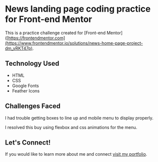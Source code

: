 # News landing page coding practice for Front-end Mentor

This is a practice challenge created for [Front-end Mentor]([https://frontendmentor.com](https://www.frontendmentor.io/solutions/news-home-page-project-dm_vRKT47p).  

## Technology Used

* HTML
* CSS
* Google Fonts
* Feather Icons 

## Challenges Faced

I had trouble getting boxes to line up and mobile menu to display properly.

I resolved this buy using flexbox and css animations for the menu.

## Let's Connect!

If you would like to learn more about me and connect [visit my portfolio](https://matthummel.com/).
